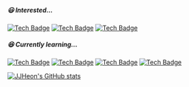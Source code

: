 
<!---
heonjj/heonjj is a ✨ special ✨ repository because its `README.md` (this file) appears on your GitHub profile.
You can click the Preview link to take a look at your changes.
--->

##### :smiley: Interested...
[![Tech Badge](https://img.shields.io/badge/C-yellowgreen?style=flat&logo=C&logoColor=white)](https://github.com/JJHeon)
[![Tech Badge](https://img.shields.io/badge/C++-blue?style=flat&logo=cplusplus&logoColor=white)](https://github.com/JJHeon)
[![Tech Badge](https://img.shields.io/badge/CMake-yellow?style=flat&logo=cmake&logoColor=white)](https://github.com/JJHeon)


##### :laughing: Currently learning...

[![Tech Badge](https://img.shields.io/badge/Java-red?style=flat&logo=java&logoColor=white)](https://github.com/JJHeon)
[![Tech Badge](https://img.shields.io/badge/Spring-6DB33F?style=flat&logo=spring&logoColor=white)](https://github.com/JJHeon)
[![Tech Badge](https://img.shields.io/badge/SpringBoot-6DB33F?style=flat&logo=springboot&logoColor=white)](https://github.com/JJHeon)
[![Tech Badge](https://img.shields.io/badge/JavaScript-F7DF1E?style=flat&logo=javascript&logoColor=white)](https://github.com/JJHeon)

[![JJHeon's GitHub stats](https://github-readme-stats.vercel.app/api?username=JJHeon&show_icons=true&theme=highcontrast)](https://github.com/JJHeon/github-readme-stats)

